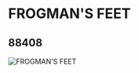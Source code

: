 # FROGMAN'S FEET
## 88408
![FROGMAN'S FEET](https://lc-www-live-s.legocdn.com/media/bricks/5/2/4569135.jpg)